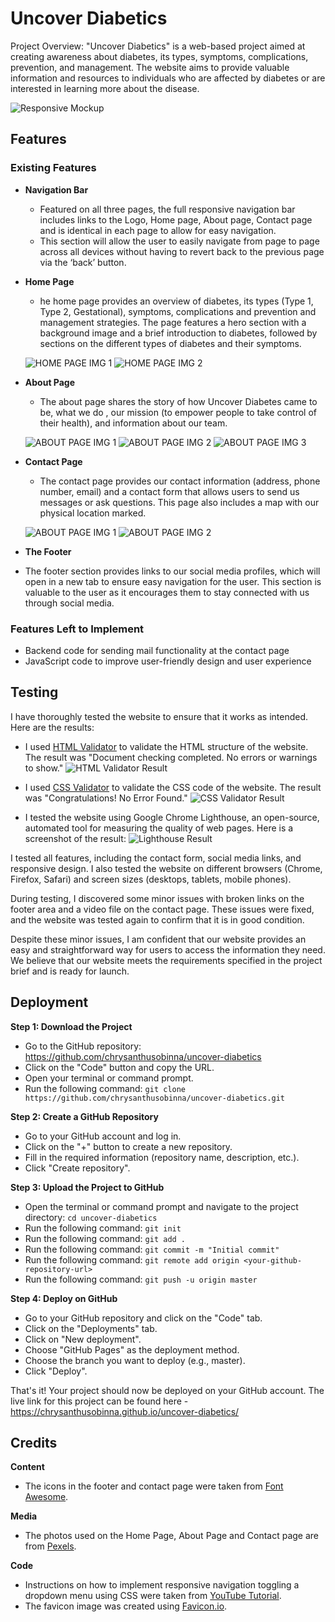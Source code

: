 # Uncover Diabetics

Project Overview:
"Uncover Diabetics" is a web-based project aimed at creating awareness about diabetes, its types, symptoms, complications, prevention, and management. The website aims to provide valuable information and resources to individuals who are affected by diabetes or are interested in learning more about the disease.

![Responsive Mockup](screenshots/responsive-img.png)

## Features 

### Existing Features

- __Navigation Bar__

  - Featured on all three pages, the full responsive navigation bar includes links to the Logo, Home page, About page, Contact page and is identical in each page to allow for easy navigation.
  - This section will allow the user to easily navigate from page to page across all devices without having to revert back to the previous page via the ‘back’ button.

- __Home Page__

  - he home page provides an overview of diabetes, its types (Type 1, Type 2, Gestational), symptoms, complications  and prevention and management strategies. The page features a hero section with a background image and a brief introduction to diabetes, followed by sections on the different types of diabetes and their symptoms.

  ![HOME PAGE IMG 1](screenshots/homepage1.png)
  ![HOME PAGE IMG 2](screenshots/homepage2.png)


- __About Page__

  - The about page shares the story of how Uncover Diabetes came to be, what we do , our mission (to empower people to take control of their health), and information about our team. 

  ![ABOUT PAGE IMG 1](screenshots/about-page1.png)
  ![ABOUT PAGE IMG 2](screenshots/about-page2.png)
  ![ABOUT PAGE IMG 3](screenshots/about-page3.png)


- __Contact Page__

  - The contact page provides our contact information (address, phone number, email) and a contact form that allows users to send us messages or ask questions. This page also includes a map with our physical location marked.

  ![ABOUT PAGE IMG 1](screenshots/contact-us1.png)
  ![ABOUT PAGE IMG 2](screenshots/contact-us2.png)

- __The Footer__ 

 - The footer section provides links to our social media profiles, which will open in a new tab to ensure easy navigation for the user. This section is valuable to the user as it encourages them to stay connected with us through social media.


### Features Left to Implement

- Backend code for sending mail functionality at the contact page
- JavaScript code to improve user-friendly design and user experience


## Testing 


I have thoroughly tested the website to ensure that it works as intended. Here are the results:

* I used [HTML Validator](https://validator.w3.org/) to validate the HTML structure of the website. The result was "Document checking completed. No errors or warnings to show."
![HTML Validator Result](screenshots/html-validator.png)



* I used [CSS Validator](https://jigsaw.w3.org/css-validator/) to validate the CSS code of the website. The result was "Congratulations! No Error Found."
![CSS Validator Result](screenshots/validate-css.png)



* I tested the website using Google Chrome Lighthouse, an open-source, automated tool for measuring the quality of web pages. Here is a screenshot of the result:
![Lighthouse Result](screenshots/light-house.png)

I tested all features, including the contact form, social media links, and responsive design. I also tested the website on different browsers (Chrome, Firefox, Safari) and screen sizes (desktops, tablets, mobile phones).



During testing, I discovered some minor issues with broken links on the footer area and a video file on the contact page. These issues were fixed, and the website was tested again to confirm that it is in good condition.

Despite these minor issues, I am confident that our website provides an easy and straightforward way for users to access the information they need. We believe that our website meets the requirements specified in the project brief and is ready for launch.
 
 

## Deployment 


**Step 1: Download the Project**

* Go to the GitHub repository: https://github.com/chrysanthusobinna/uncover-diabetics
* Click on the "Code" button and copy the URL.
* Open your terminal or command prompt.
* Run the following command: `git clone https://github.com/chrysanthusobinna/uncover-diabetics.git`

**Step 2: Create a GitHub Repository**

* Go to your GitHub account and log in.
* Click on the "+" button to create a new repository.
* Fill in the required information (repository name, description, etc.).
* Click "Create repository".

**Step 3: Upload the Project to GitHub**

* Open the terminal or command prompt and navigate to the project directory: `cd uncover-diabetics`
* Run the following command: `git init`
* Run the following command: `git add .`
* Run the following command: `git commit -m "Initial commit"`
* Run the following command: `git remote add origin <your-github-repository-url>`
* Run the following command: `git push -u origin master`

**Step 4: Deploy on GitHub**

* Go to your GitHub repository and click on the "Code" tab.
* Click on the "Deployments" tab.
* Click on "New deployment".
* Choose "GitHub Pages" as the deployment method.
* Choose the branch you want to deploy (e.g., master).
* Click "Deploy".


That's it! Your project should now be deployed on your GitHub account.
The live link for this project can be found here - https://chrysanthusobinna.github.io/uncover-diabetics/



## Credits 

**Content**

* The icons in the footer and contact page were taken from [ Font Awesome](https://fontawesome.com/).

**Media**

* The photos used on the Home Page, About Page and Contact page are from [Pexels](https://www.pexels.com/).

**Code**

* Instructions on how to implement responsive navigation toggling a dropdown menu using CSS were taken from [YouTube Tutorial](https://youtu.be/ekC1dVIzEh8).
* The favicon image was created using [Favicon.io](https://favicon.io/).
